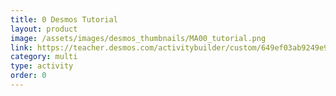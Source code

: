 ```yaml
---
title: 0 Desmos Tutorial
layout: product
image: /assets/images/desmos_thumbnails/MA00_tutorial.png
link: https://teacher.desmos.com/activitybuilder/custom/649ef03ab9249e9db0043a4b?collections=649eec72f2170f472fb8c791
category: multi
type: activity
order: 0
---
```

